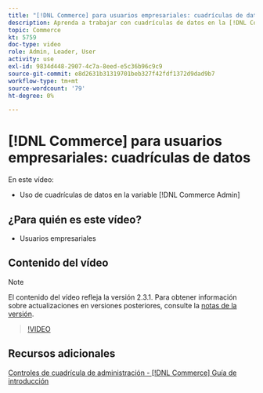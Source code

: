 ```yaml
---
title: "[!DNL Commerce] para usuarios empresariales: cuadrículas de datos"
description: Aprenda a trabajar con cuadrículas de datos en la [!DNL Commerce Admin].
topic: Commerce
kt: 5759
doc-type: video
role: Admin, Leader, User
activity: use
exl-id: 9834d448-2907-4c7a-8eed-e5c36b96c9c9
source-git-commit: e8d2631b31319701beb327f42fdf1372d9dad9b7
workflow-type: tm+mt
source-wordcount: '79'
ht-degree: 0%

---
```


# [!DNL Commerce] para usuarios empresariales: cuadrículas de datos

En este vídeo:

- Uso de cuadrículas de datos en la variable [!DNL Commerce Admin]

## ¿Para quién es este vídeo?

- Usuarios empresariales

## Contenido del vídeo

>[!NOTE]
>
>El contenido del vídeo refleja la versión 2.3.1. Para obtener información sobre actualizaciones en versiones posteriores, consulte la [notas de la versión](https://experienceleague.adobe.com/docs/commerce-operations/release/notes/overview.html).

>[!VIDEO](https://video.tv.adobe.com/v/35960?quality=12&learn=on)

## Recursos adicionales

[Controles de cuadrícula de administración - [!DNL Commerce] Guía de introducción](https://experienceleague.adobe.com/docs/commerce-admin/start/admin/tools/admin-grid-controls.html)

